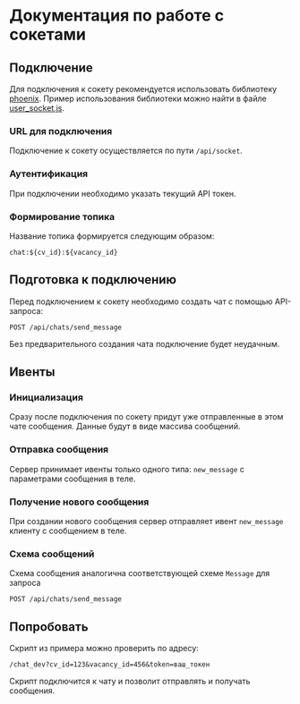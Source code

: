 # Документация по работе с сокетами

## Подключение

Для подключения к сокету рекомендуется использовать библиотеку [phoenix](https://www.npmjs.com/package/phoenix). Пример использования библиотеки можно найти в файле [user_socket.js](assets/js/user_socket.js).

### URL для подключения

Подключение к сокету осуществляется по пути `/api/socket`.

### Аутентификация

При подключении необходимо указать текущий API токен.

### Формирование топика

Название топика формируется следующим образом:

```plaintext
chat:${cv_id}:${vacancy_id}
```

## Подготовка к подключению

Перед подключением к сокету необходимо создать чат с помощью API-запроса:

```plaintext
POST /api/chats/send_message
```

Без предварительного создания чата подключение будет неудачным.

## Ивенты

### Инициализация

Сразу после подключения по сокету придут уже отправленные в этом чате сообщения. Данные будут в виде массива сообщений.

### Отправка сообщения

Сервер принимает ивенты только одного типа: `new_message` с параметрами сообщения в теле.

### Получение нового сообщения

При создании нового сообщения сервер отправляет ивент `new_message` клиенту с сообщением в теле.

### Схема сообщений

Схема сообщения аналогична соответствующей схеме `Message` для запроса

```plaintext
POST /api/chats/send_message
```

## Попробовать

Скрипт из примера можно проверить по адресу:

```plaintext
/chat_dev?cv_id=123&vacancy_id=456&token=ваш_токен
```

Скрипт подключится к чату и позволит отправлять и получать сообщения.
